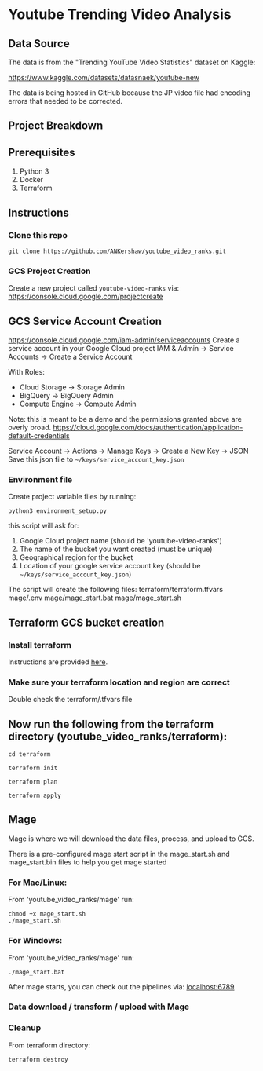 # Youtube Trending Video Analysis

## Data Source 

The data is from the "Trending YouTube Video Statistics" dataset on Kaggle:

https://www.kaggle.com/datasets/datasnaek/youtube-new

The data is being hosted in GitHub because the JP video file had encoding errors that needed to be corrected. 


## Project Breakdown


## Prerequisites
1. Python 3 
1. Docker
2. Terraform


## Instructions

### Clone this repo

``` commandline
git clone https://github.com/ANKershaw/youtube_video_ranks.git
```

### GCS Project Creation

Create a new project called `youtube-video-ranks` via: https://console.cloud.google.com/projectcreate

## GCS Service Account Creation

https://console.cloud.google.com/iam-admin/serviceaccounts
Create a service account in your Google Cloud project 
IAM & Admin -> Service Accounts -> Create a Service Account 
<p>With Roles:

* Cloud Storage -> Storage Admin
* BigQuery -> BigQuery Admin
* Compute Engine -> Compute Admin 


Note: this is meant to be a demo and the permissions granted above are overly broad. 
https://cloud.google.com/docs/authentication/application-default-credentials

Service Account -> Actions -> Manage Keys -> Create a New Key -> JSON
    Save this json file to `~/keys/service_account_key.json`

### Environment file

Create project variable files by running:

```commandline
python3 environment_setup.py
```

this script will ask for:
1. Google Cloud project name (should be 'youtube-video-ranks')
2. The name of the bucket you want created (must be unique)
3. Geographical region for the bucket 
4. Location of your google service account key (should be `~/keys/service_account_key.json`)

The script will create the following files:
    terraform/terraform.tfvars
    mage/.env
    mage/mage_start.bat
    mage/mage_start.sh


## Terraform GCS bucket creation

### Install terraform 
Instructions are provided [here](https://developer.hashicorp.com/terraform/tutorials/aws-get-started/install-cli).

### Make sure your terraform location and region are correct

Double check the terraform/.tfvars file

## Now run the following from the terraform directory (youtube_video_ranks/terraform):
```commandline
cd terraform

terraform init

terraform plan

terraform apply
```
    

## Mage

Mage is where we will download the data files, process, and upload to GCS. 
<p>There is a pre-configured mage start script in the mage_start.sh and mage_start.bin files to help you get mage started

### For Mac/Linux:
From 'youtube_video_ranks/mage' run:
```commandline
chmod +x mage_start.sh
./mage_start.sh
```

### For Windows:
From 'youtube_video_ranks/mage' run:
```commandline
./mage_start.bat
```

After mage starts, you can check out the pipelines via:
[localhost:6789](http://localhost:6789/pipelines/youtube_video_ranks/edit?sideview=tree)

### Data download / transform / upload with Mage






### Cleanup

From terraform directory:
```commandline
terraform destroy
```